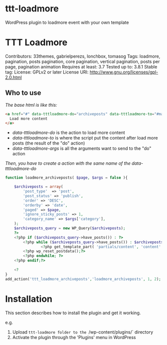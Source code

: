 # ttt-loadmore
WordPress plugin to loadmore event with your own template

# TTT Loadmore
Contributors: 33themes, gabrielperezs, lonchbox, tomasog
Tags: loadmore, pagination, posts pagination, core pagination, vertical pagination, posts per page, pagination animation
Requires at least: 3.7
Tested up to: 3.8.1
Stable tag: 
License: GPLv2 or later
License URI: http://www.gnu.org/licenses/gpl-2.0.html


## Who to use

*The base html is like this:*
```html
<a href="#" data-tttloadmore-do="archiveposts" data-tttloadmore-to="#main" data-tttloadmore-args="category:php;">
  Load more content
</a>
```

* *data-tttloadmore-do* is the action to load more content
* *data-tttloadmore-to* is where the script put the content after load more posts (the result of the "do" action)
* *data-tttloadmore-args* is all the arguments want to send to the "do" action

*Then, you have to create a action with the same name of the data-tttloadmore-do*
```php
function loadmore_archiveposts( $page, $args = false ){

    $archiveposts = array(
        'post_type'	 =>	'post',
        'post_status' => 'publish',
        'order' => 'DESC',
        'orderby' => 'date',
        'paged' => $page,
        'ignore_sticky_posts' => 1,
        'category_name' => $args['category'],
    );
    $archiveposts_query = new WP_Query($archiveposts);
    ?>
    <?php if ($archiveposts_query->have_posts()) : ?>
    	<?php while ($archiveposts_query->have_posts()) : $archiveposts_query->the_post(); ?>
				<?php get_template_part( 'partials/content', 'content' ); ?>
        <?php wp_reset_postdata();?>
    	<?php endwhile; ?>
    <?php endif;?>
    
    <?
}
add_action('ttt_loadmore_archiveposts','loadmore_archiveposts', 1, 2);
```

# Installation

This section describes how to install the plugin and get it working.

e.g.

1. Upload `ttt-loadmore folder to the `/wp-content/plugins/` directory
1. Activate the plugin through the 'Plugins' menu in WordPress
